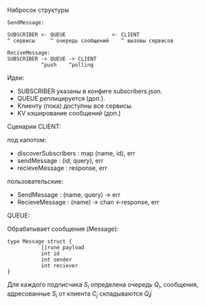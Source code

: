 Набросок структуры
```
SendMessage:

SUBSCRIBER <- QUEUE               <- CLIENT
^ сервисы     ^ очередь сообщений    ^ вызовы сервисов

ReciveMessage:
SUBSCRIBER -> QUEUE -> CLIENT
           ^push    ^polling
```

Идеи:
 - SUBSCRIBER указаны в конфиге subscribers.json.
 - QUEUE реплицируется (доп.).
 - Клиенту (пока) доступны все сервисы.
 - KV кэширование сообщений (доп.)

Сценарии CLIENT:

под капотом:
 - discoverSubscribers : map (name, id), err
 - sendMessage : (id, query), err
 - recieveMessage : response, err

пользовательские:
 - SendMessage : (name, query) -> err
 - RecieveMessage : (name) -> chan <-response, err

QUEUE:

Обрабатывает сообщения (Message):

```
type Message struct {
           []rune payload
           int id
           int sender
           int reciever
}
```

Для каждого подписчика $S_i$ определена очередь $Q_i$, сообщения, адресованные $S_i$ от клиента $C_j$ складываются $Q_ij$
